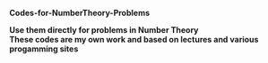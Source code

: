 <b>Codes-for-NumberTheory-Problems<br>
  
Use them directly for problems in Number Theory<br>
These codes are my own work and based on lectures and various progamming sites
